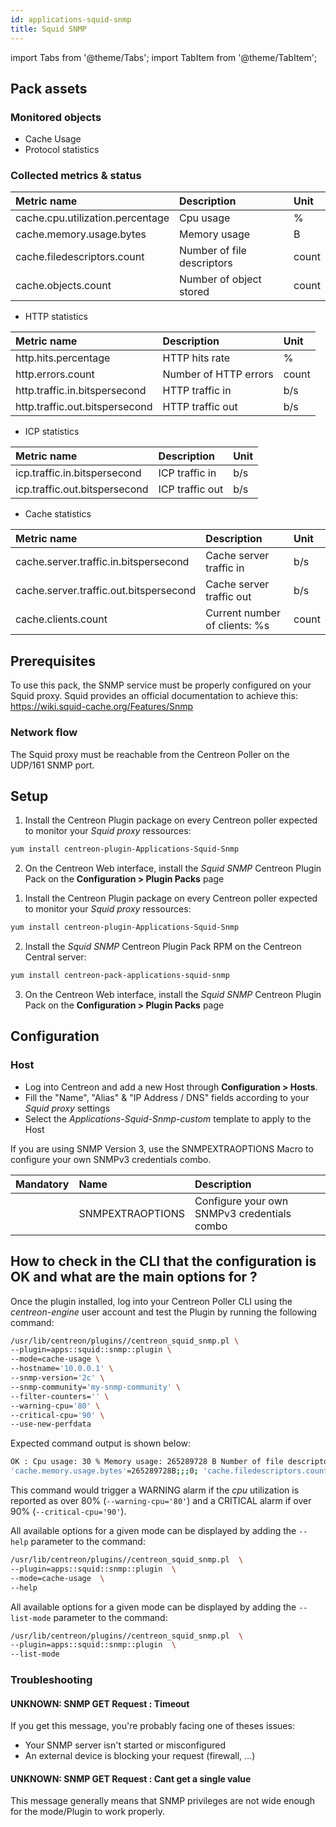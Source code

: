 ```yaml
---
id: applications-squid-snmp
title: Squid SNMP
---
```

import Tabs from '@theme/Tabs';
import TabItem from '@theme/TabItem';


## Pack assets

### Monitored objects

* Cache Usage
* Protocol statistics

### Collected metrics & status

<Tabs groupId="operating-systems">
<TabItem value="CachesUsage" label="CachesUsage">

| Metric name                      | Description                | Unit  |
| :------------------------------- | :------------------------- | :---- |
| cache.cpu.utilization.percentage | Cpu usage                  | %     |
| cache.memory.usage.bytes         | Memory usage               | B     |
| cache.filedescriptors.count      | Number of file descriptors | count |
| cache.objects.count              | Number of object stored    | count |

</TabItem>
<TabItem value="ProtocolStats" label="ProtocolStats">

* HTTP statistics

| Metric name                    | Description           | Unit  |
| :----------------------------- | :-------------------- | :---- |
| http.hits.percentage           | HTTP hits rate        | %     |
| http.errors.count              | Number of HTTP errors | count |
| http.traffic.in.bitspersecond  | HTTP traffic in       | b/s   |
| http.traffic.out.bitspersecond | HTTP traffic out      | b/s   |

* ICP statistics

| Metric name                   | Description     | Unit |
| :---------------------------- | :-------------- | :--- |
| icp.traffic.in.bitspersecond  | ICP traffic in  | b/s  |
| icp.traffic.out.bitspersecond | ICP traffic out | b/s  |

* Cache statistics

| Metric name                            | Description                   | Unit  |
| :------------------------------------- | :---------------------------- | :---- |
| cache.server.traffic.in.bitspersecond  | Cache server traffic in       | b/s   |
| cache.server.traffic.out.bitspersecond | Cache server traffic out      | b/s   |
| cache.clients.count                    | Current number of clients: %s | count |

</TabItem>
</Tabs>

## Prerequisites

To use this pack, the SNMP service must be properly configured on your Squid
proxy. Squid provides an official documentation to achieve this:
https://wiki.squid-cache.org/Features/Snmp

### Network flow

The Squid proxy must be reachable from the Centreon Poller on the
UDP/161 SNMP port.

## Setup

<Tabs groupId="licence-systems">
<TabItem value="Online IMP Licence & IT100 Editions" label="Online IMP Licence & IT100 Editions">

1. Install the Centreon Plugin package on every Centreon poller expected to monitor your *Squid proxy* ressources:

```bash
yum install centreon-plugin-Applications-Squid-Snmp
```

2. On the Centreon Web interface, install the *Squid SNMP* Centreon Plugin Pack on the **Configuration > Plugin Packs** page

</TabItem>
<TabItem value="Offline IMP License" label="Offline IMP License">

1. Install the Centreon Plugin package on every Centreon poller expected to monitor your *Squid proxy* ressources:

```bash
yum install centreon-plugin-Applications-Squid-Snmp
```

2. Install the *Squid SNMP* Centreon Plugin Pack RPM on the Centreon Central server:

```bash
yum install centreon-pack-applications-squid-snmp
```

3. On the Centreon Web interface, install the *Squid SNMP* Centreon Plugin Pack on the **Configuration > Plugin Packs** page

</TabItem>
</Tabs>

## Configuration

### Host

* Log into Centreon and add a new Host through **Configuration > Hosts**.
* Fill the "Name", "Alias" & "IP Address / DNS" fields according to your *Squid proxy* settings
* Select the *Applications-Squid-Snmp-custom* template to apply to the Host

If you are using SNMP Version 3, use the SNMPEXTRAOPTIONS Macro to configure
your own SNMPv3 credentials combo.

| Mandatory | Name             | Description                                 |
| :-------- | :--------------- | :------------------------------------------ |
|           | SNMPEXTRAOPTIONS | Configure your own SNMPv3 credentials combo |

## How to check in the CLI that the configuration is OK and what are the main options for ?

Once the plugin installed, log into your Centreon Poller CLI using the
*centreon-engine* user account and test the Plugin by running the following
command:

```bash
/usr/lib/centreon/plugins//centreon_squid_snmp.pl \
--plugin=apps::squid::snmp::plugin \
--mode=cache-usage \
--hostname='10.0.0.1' \
--snmp-version='2c' \
--snmp-community='my-snmp-community' \
--filter-counters='' \
--warning-cpu='80' \
--critical-cpu='90' \
--use-new-perfdata
```

Expected command output is shown below:

```bash
OK : Cpu usage: 30 % Memory usage: 265289728 B Number of file descriptors: 45 Number of object stored: 23 | 'cache.cpu.utilization.percentage'=30%;;;0;100
'cache.memory.usage.bytes'=265289728B;;;0; 'cache.filedescriptors.count'=45;;;0; 'cache.objects.count'=23;;;0;
```

This command would trigger a WARNING alarm if the *cpu* utilization is reported
as over 80% (`--warning-cpu='80'`) and a CRITICAL alarm if over 90%
(`--critical-cpu='90'`).

All available options for a given mode can be displayed by adding the
`--help` parameter to the command:

```bash
/usr/lib/centreon/plugins//centreon_squid_snmp.pl  \
--plugin=apps::squid::snmp::plugin  \
--mode=cache-usage  \
--help
```

All available options for a given mode can be displayed by adding the
`--list-mode` parameter to the command:

```bash
/usr/lib/centreon/plugins//centreon_squid_snmp.pl  \
--plugin=apps::squid::snmp::plugin  \
--list-mode
```

### Troubleshooting

#### UNKNOWN: SNMP GET Request : Timeout

If you get this message, you're probably facing one of theses issues:

* Your SNMP server isn't started or misconfigured
* An external device is blocking your request (firewall, ...)

#### UNKNOWN: SNMP GET Request : Cant get a single value

This message generally means that SNMP privileges are not wide enough for
the mode/Plugin to work properly.
